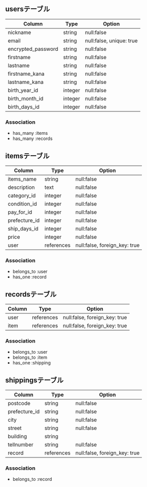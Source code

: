 ## usersテーブル

| Column               | Type     | Option                   |
| -------------------- | -------- |------------------------- |
| nickname             | string   | null:false               |
| email                | string   | null:false, unique: true |
| encrypted_password   | string   | null:false               |
| firstname            | string   | null:false               |
| lastname             | string   | null:false               |
| firstname_kana       | string   | null:false               |
| lastname_kana        | string   | null:false               |
| birth_year_id        | integer  | null:false               |
| birth_month_id       | integer  | null:false               |
| birth_days_id        | integer  | null:false               |

### Association

- has_many :items
- has_many :records

## itemsテーブル

| Column               | Type        | Option                         |
| -------------------- | ----------- |------------------------------- |
| items_name           | string      | null:false                     |
| description          | text        | null:false                     |
| category_id          | integer     | null:false                     |
| condition_id         | integer     | null:false                     |
| pay_for_id           | integer     | null:false                     |
| prefecture_id        | integer     | null:false                     |
| ship_days_id         | integer     | null:false                     |
| price                | integer     | null:false                     |
| user                 | references  | null:false, foreign_key: true  |

### Association

- belongs_to :user
- has_one :record

## recordsテーブル

| Column               | Type        | Option                         |
| -------------------- | ----------- |------------------------------- |
| user                 | references  | null:false, foreign_key: true  |
| item                 | references  | null:false, foreign_key: true  |

### Association

- belongs_to :user
- belongs_to :item
- has_one :shipping

## shippingsテーブル

| Column               | Type         | Option                        |
| -------------------- | ------------ |------------------------------ |
| postcode             | string       | null:false                    |
| prefecture_id        | string       | null:false                    |
| city                 | string       | null:false                    |
| street               | string       | null:false                    |
| building             | string       |                               |
| tellnumber           | string       | null:false                    |
| record               | references   | null:false, foreign_key: true |

### Association

- belongs_to :record